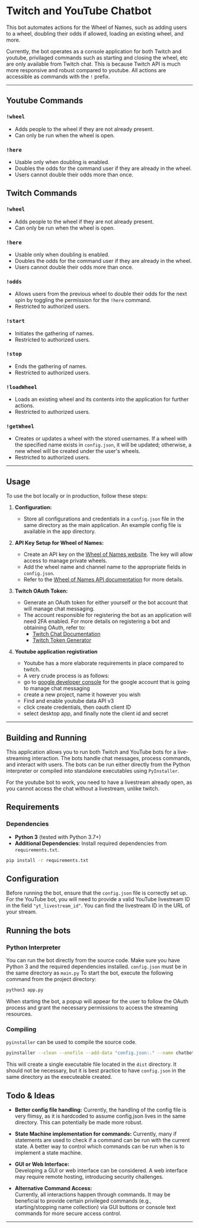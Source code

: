# Twitch and YouTube Chatbot

This bot automates actions for the Wheel of Names, such as adding users to a wheel, doubling their odds if allowed, loading an existing wheel, and more.

Currently, the bot operates as a console application for both Twitch and youtube, privilaged commands such as starting and closing the wheel, etc are only available from Twitch chat. This is because Twitch API is much more responsive and robust compared to youtube.
All actions are accessible as commands with the `!` prefix.

---

## Youtube Commands

### `!wheel`
- Adds people to the wheel if they are not already present.
- Can only be run when the wheel is open.

### `!here`
- Usable only when doubling is enabled.
- Doubles the odds for the command user if they are already in the wheel.
- Users cannot double their odds more than once.

## Twitch Commands

### `!wheel`
- Adds people to the wheel if they are not already present.
- Can only be run when the wheel is open.

### `!here`
- Usable only when doubling is enabled.
- Doubles the odds for the command user if they are already in the wheel.
- Users cannot double their odds more than once.

### `!odds`
- Allows users from the previous wheel to double their odds for the next spin by toggling the permission for the `!here` command.
- Restricted to authorized users.

### `!start`
- Initiates the gathering of names.
- Restricted to authorized users.

### `!stop`
- Ends the gathering of names.
- Restricted to authorized users.

### `!loadWheel`
- Loads an existing wheel and its contents into the application for further actions.
- Restricted to authorized users.

### `!getWheel`
- Creates or updates a wheel with the stored usernames. If a wheel with the specified name exists in `config.json`, it will be updated; otherwise, a new wheel will be created under the user's wheels.
- Restricted to authorized users.

---

## Usage

To use the bot locally or in production, follow these steps:

1. **Configuration:**  
   - Store all configurations and credentials in a `config.json` file in the same directory as the main application. An example config file is available in the app directory.
   
2. **API Key Setup for Wheel of Names:**
   - Create an API key on the [Wheel of Names website](https://wheelofnames.com/faq/api). The key will allow access to manage private wheels.
   - Add the wheel name and channel name to the appropriate fields in `config.json`.
   - Refer to the [Wheel of Names API documentation](https://wheelofnames.stoplight.io/docs/wheelofnames/aqbgvmfot9ua7-wheelofnames-v1) for more details.

3. **Twitch OAuth Token:**
   - Generate an OAuth token for either yourself or the bot account that will manage chat messaging.
   - The account responsible for registering the bot as an application will need 2FA enabled. For more details on registering a bot and obtaining OAuth, refer to:
      - [Twitch Chat Documentation](https://dev.twitch.tv/docs/chat/)
      - [Twitch Token Generator](https://twitchtokengenerator.com/)
4. **Youtube application registiration**
    - Youtube has a more elaborate requirements in place compared to twitch.
    - A very crude process is as follows:
    - go to [google developer console](https://console.cloud.google.com/) for the google account that is going to manage chat messaging
    - create a new project, name it however you wish
    - Find and enable youtube data API v3
    - click create credentials, then oauth client ID
    - select desktop app, and finally note the client id and secret

---

## Building and Running

This application allows you to run both Twitch and YouTube bots for a live-streaming interaction. The bots handle chat messages, process commands, and interact with users. The bots can be run either directly from the Python interpreter or compiled into standalone executables using `PyInstaller`.

For the youtube bot to work, you need to have a livestream already open, as you cannot access the chat without a livestream, unlike twitch.


## Requirements

### Dependencies
- **Python 3** (tested with Python 3.7+)
- **Additional Dependencies**: Install required dependencies from `requirements.txt`.

```bash
pip install -r requirements.txt
```

## Configuration
Before running the bot, ensure that the `config.json` file is correctly set up. For the YouTube bot, you will need to provide a valid YouTube livestream ID in the field `"yt_livestream_id"`. You can find the livestream ID in the URL of your stream.

## Running the bots

### Python Interpreter
You can run the bot directly from the source code. Make sure you have Python 3 and the required dependencies installed. `config.json` must be in the same directory as `main.py` To start the bot, execute the following command from the project directory:

```bash
python3 app.py
```
When starting the bot, a popup will appear for the user to follow the OAuth process and grant the necessary permissions to access the streaming resources.

### Compiling
`pyinstaller` can be used to compile the source code.
```bash
pyinstaller --clean --onefile --add-data "config.json:." --name chatbots main.py
```
This will create a single executable file located in the `dist` directory. It should not be necessary, but it is best practice to have `config.json` in the same directory as the executeable created.



## Todo & Ideas

- **Better config file handling:**
  Currently, the handling of the config file is very flimsy, as it is hardcoded to assume config.json lives in the same directory. This can potentially be made more robust.

- **State Machine implementation for commands:**
  Currently, many if statements are used to check if a command can be run with the current state. A better way to control which commands can be run when is to implement a state machine. 

- **GUI or Web Interface:**  
  Developing a GUI or web interface can be considered. A web interface may require remote hosting, introducing security challenges.

- **Alternative Command Access:**  
  Currently, all interactions happen through commands. It may be beneficial to provide certain privileged commands (e.g., starting/stopping name collection) via GUI buttons or console text commands for more secure access control.

---

